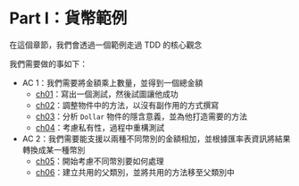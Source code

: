 # Part I：貨幣範例

在這個章節，我們會透過一個範例走過 TDD 的核心觀念

我們需要做的事如下：
- AC 1：我們需要將金額乘上數量，並得到一個總金額
  - [ch01](https://github.com/moneychien19/tdd-javascript/blob/main/src/part1/ch01)：寫出一個測試，然後試圖讓他成功
  - [ch02](https://github.com/moneychien19/tdd-javascript/blob/main/src/part1/ch02)：調整物件中的方法，以沒有副作用的方式撰寫
  - [ch03](https://github.com/moneychien19/tdd-javascript/blob/main/src/part1/ch03)：分析 `Dollar` 物件的隱含意義，並為他打造需要的方法
  - [ch04](https://github.com/moneychien19/tdd-javascript/blob/main/src/part1/ch04)：考慮私有性，過程中重構測試
- AC 2：我們需要能支援以兩種不同幣別的金額相加，並根據匯率表資訊將結果轉換成某一種幣別
  - [ch05](https://github.com/moneychien19/tdd-javascript/blob/main/src/part1/ch05)：開始考慮不同幣別要如何處理
  - [ch06](https://github.com/moneychien19/tdd-javascript/blob/main/src/part1/ch06)：建立共用的父類別，並將共用的方法移至父類別中